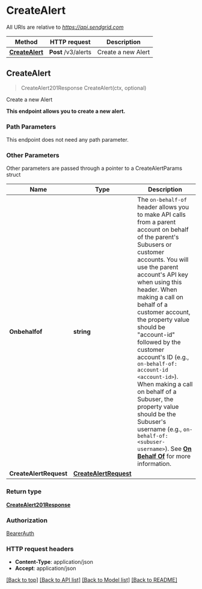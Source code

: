 # CreateAlert

All URIs are relative to *https://api.sendgrid.com*

Method | HTTP request | Description
------------- | ------------- | -------------
[**CreateAlert**](CreateAlert.md#CreateAlert) | **Post** /v3/alerts | Create a new Alert



## CreateAlert

> CreateAlert201Response CreateAlert(ctx, optional)

Create a new Alert

**This endpoint allows you to create a new alert.**

### Path Parameters

This endpoint does not need any path parameter.

### Other Parameters

Other parameters are passed through a pointer to a CreateAlertParams struct


Name | Type | Description
------------- | ------------- | -------------
**Onbehalfof** | **string** | The `on-behalf-of` header allows you to make API calls from a parent account on behalf of the parent's Subusers or customer accounts. You will use the parent account's API key when using this header. When making a call on behalf of a customer account, the property value should be \"account-id\" followed by the customer account's ID (e.g., `on-behalf-of: account-id <account-id>`). When making a call on behalf of a Subuser, the property value should be the Subuser's username (e.g., `on-behalf-of: <subuser-username>`). See [**On Behalf Of**](https://docs.sendgrid.com/api-reference/how-to-use-the-sendgrid-v3-api/on-behalf-of) for more information.
**CreateAlertRequest** | [**CreateAlertRequest**](CreateAlertRequest.md) | 

### Return type

[**CreateAlert201Response**](CreateAlert201Response.md)

### Authorization

[BearerAuth](../README.md#BearerAuth)

### HTTP request headers

- **Content-Type**: application/json
- **Accept**: application/json

[[Back to top]](#) [[Back to API list]](../README.md#documentation-for-api-endpoints)
[[Back to Model list]](../README.md#documentation-for-models)
[[Back to README]](../README.md)

